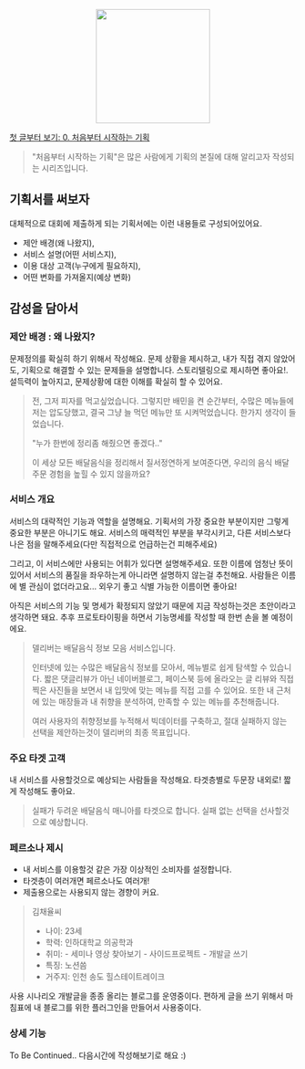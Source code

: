 <p align="center"><img src="https://i.imgur.com/wUFdbUb.png" width="200px"></p>

[첫 글부터 보기: 0. 처음부터 시작하는 기획](../)
> "처음부터 시작하는 기획"은  많은 사람에게 기획의 본질에 대해 알리고자 작성되는 시리즈입니다. 

## 기획서를 써보자
대체적으로 대회에 제출하게 되는 기획서에는 이런 내용들로 구성되어있어요.
-   제안 배경(왜 나왔지), 
-   서비스 설명(어떤 서비스지), 
-   이용 대상 고객(누구에게 필요하지), 
-   어떤 변화를 가져올지(예상 변화)

## 감성을 담아서

### 제안 배경 : 왜 나왔지?
문제정의를 확실히 하기 위해서 작성해요. 문제 상황을 제시하고, 내가 직접 겪지 않았어도, 기획으로 해결할 수 있는 문제들을 설명합니다. 스토리텔링으로 제시하면 좋아요!. 설득력이 높아지고, 문제상황에 대한 이해를 확실히 할 수 있어요.

> 전, 그저 피자를 먹고싶었습니다. 그렇지만 배민을 켠 순간부터, 수많은 메뉴들에 저는 압도당했고, 결국 그냥 늘 먹던 메뉴만 또 시켜먹었습니다. 한가지 생각이 들었습니다.
> 
> "누가 한번에 정리좀 해줬으면 좋겠다.."
> 
> 이 세상 모든 배달음식을 정리해서 질서정연하게 보여준다면, 우리의 음식 배달 주문 경험을 높힐 수 있지 않을까요?


### 서비스 개요
서비스의 대략적인 기능과 역할을 설명해요. 기획서의 가장 중요한 부분이지만 그렇게 중요한 부분은 아니기도 해요. 서비스의 매력적인 부분을 부각시키고, 다른 서비스보다 나은 점을 말해주세요(다만 직접적으로 언급하는건 피해주세요)

그리고, 이 서비스에만 사용되는 어휘가 있다면 설명해주세요. 또한 이름에 엄청난 뜻이 있어서 서비스의 품질을 좌우하는게 아니라면 설명하지 않는걸 추천해요. 사람들은 이름에 별 관심이 없더라고요... 외우기 좋고 식별 가능한 이름이면 좋아요!

아직은 서비스의 기능 및 명세가 확정되지 않았기 때문에 지금 작성하는것은 초안이라고 생각하면 돼요. 추후 프로토타이핑을 하면서 기능명세를 작성할 때 한번 손을 볼 예정이에요.

> 델리버는 배달음식 정보 모음 서비스입니다.
> 
> 인터넷에 있는 수많은 배달음식 정보를 모아서, 메뉴별로 쉽게 탐색할 수 있습니다. 짧은 댓글리뷰가 아닌 네이버블로그, 페이스북 등에 올라오는 글 리뷰와 직접 찍은 사진들을 보면서 내 입맛에 맞는 메뉴를 직접 고를 수 있어요. 또한 내 근처에 있는 매장들과 내 취향을 분석하여, 만족할 수 있는 메뉴를 추천해줍니다.
> 
>   여러 사용자의 취향정보를 누적해서 빅데이터를 구축하고, 절대 실패하지 않는 선택을 제안하는것이 델리버의 최종 목표입니다.
>   
### 주요 타겟 고객
내 서비스를 사용할것으로 예상되는 사람들을 작성해요. 타겟층별로 두문장 내외로! 짧게 작성해도 좋아요.

> 실패가 두려운 배달음식 매니아를 타겟으로 합니다. 실패 없는 선택을 선사할것으로 예상합니다.

### 페르소나 제시
-   내 서비스를 이용할것 같은 가장 이상적인 소비자를 설정합니다.
-   타겟층이 여러개면 페르소나도 여러개!
-   제출용으로는 사용되지 않는 경향이 커요.

> 김채율씨
> - 나이: 23세
> - 학력: 인하대학교 의공학과
> - 취미:
    - 세미나 영상 찾아보기
    - 사이드프로젝트
    - 개발글 쓰기
> - 특징: 노션씀
> - 거주지: 인천 송도 힐스테이트레이크 

사용 시나리오
개발글을 종종 올리는 블로그를 운영중이다. 편하게 글을 쓰기 위해서 마침표에 내 블로그를 위한 플러그인을 만들어서 사용중이다.

### 상세 기능

To Be Continued.. 다음시간에 작성해보기로 해요 :)
<!--stackedit_data:
eyJoaXN0b3J5IjpbMjA0NDg1MTU3Niw5MDYzNjcxNjEsLTIwMz
AwMjUzNTYsMzMwNDM0NDg1LDE2NTYwNDkzNjEsLTE1MDI3Mjgy
MTEsMzc3NzU4MDgzLC0xNzczMzM4MTc1LDg2MjU0MjI5NCwtMT
k2NTQyNzY2LC0xMTc5NjE0MjQ0LDgzNjg0NTE0NF19
-->